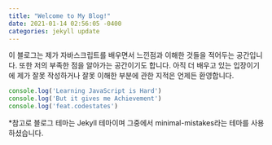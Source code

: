 ```yaml
---
title: "Welcome to My Blog!"
date: 2021-01-14 02:56:05 -0400
categories: jekyll update
---
```

이 블로그는 제가 자바스크립트를 배우면서 느낀점과 이해한 것들을 적어두는 공간입니다. 또한 저의 부족한 점을 알아가는 공간이기도 합니다. 
아직 더 배우고 있는 입장이기에 제가 잘못 작성하거나 잘못 이해한 부분에 관한 지적은 언제든 환영합니다.

```js
console.log('Learning JavaScript is Hard')
console.log('But it gives me Achievement')
console.log('feat.codestates')
````

*참고로 블로그 테마는 Jekyll 테마이며 그중에서 minimal-mistakes라는 테마를 사용하셨습니다.

[Jekyll-theme]:
https://github.com/topics/jekyll-theme

[mmistakes / minimal-mistake]:
https://github.com/mmistakes/minimal-mistake
